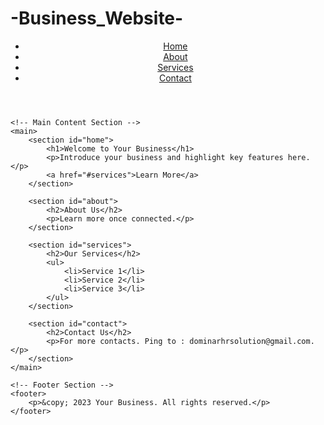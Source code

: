 # -Business_Website-
<!DOCTYPE html>
<html lang="en">
<head>
    <meta charset="UTF-8">
    <meta name="viewport" content="width=device-width, initial-scale=1.0">
    <title>Dominar HR solution</title>
    <link rel="stylesheet" href="styles.css"> <!-- Link to your CSS file -->
</head>
<body>
    <!-- Header Section -->
    <header>
        <nav>
            <ul>
                <li><a href="#">Home</a></li>
                <li><a href="#">About</a></li>
                <li><a href="#">Services</a></li>
                <li><a href="#">Contact</a></li>
            </ul>
        </nav>
    </header>

    <!-- Main Content Section -->
    <main>
        <section id="home">
            <h1>Welcome to Your Business</h1>
            <p>Introduce your business and highlight key features here.</p>
            <a href="#services">Learn More</a>
        </section>

        <section id="about">
            <h2>About Us</h2>
            <p>Learn more once connected.</p>
        </section>

        <section id="services">
            <h2>Our Services</h2>
            <ul>
                <li>Service 1</li>
                <li>Service 2</li>
                <li>Service 3</li>
            </ul>
        </section>

        <section id="contact">
            <h2>Contact Us</h2>
            <p>For more contacts. Ping to : dominarhrsolution@gmail.com.</p>
        </section>
    </main>

    <!-- Footer Section -->
    <footer>
        <p>&copy; 2023 Your Business. All rights reserved.</p>
    </footer>
</body>
</html>
